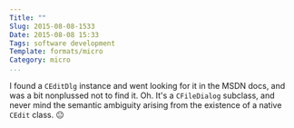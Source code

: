 ```yaml
---
Title: ""
Slug: 2015-08-08-1533
Date: 2015-08-08 15:33
Tags: software development
Template: formats/micro
Category: micro
...
```


I found a `CEditDlg` instance and went looking for it in the MSDN docs, and was
a bit nonplussed not to find it. Oh. It's a  `CFileDialog` subclass, and never
mind the semantic ambiguity arising from the existence of a native `CEdit`
class. 😐
